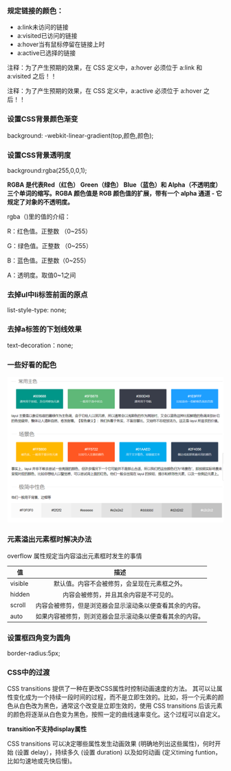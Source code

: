 ### 规定链接的颜色：
   - a:link未访问的链接
   - a:visited已访问的链接
   - a:hover当有鼠标停留在链接上时
   - a:active已选择的链接
   
   注释：为了产生预期的效果，在 CSS 定义中，a:hover 必须位于 a:link 和 a:visited 之后！！

   注释：为了产生预期的效果，在 CSS 定义中，a:active 必须位于 a:hover 之后！！
   
### 设置CSS背景颜色渐变

background: -webkit-linear-gradient(top,颜色,颜色);

### 设置CSS背景透明度

background:rgba(255,0,0,1);

**RGBA 是代表Red（红色） Green（绿色） Blue（蓝色）和 Alpha（不透明度）三个单词的缩写。RGBA 颜色值是 RGB 颜色值的扩展，带有一个 alpha 通道 - 它规定了对象的不透明度。**

rgba（)里的值的介绍：

R：红色值。正整数 （0~255）

G：绿色值。正整数 （0~255）

B：蓝色值。正整数（0~255）

A：透明度。取值0~1之间

### 去掉ul中li标签前面的原点

list-style-type: none;

### 去掉a标签的下划线效果

text-decoration：none;

### 一些好看的配色

![好看的配色](https://github.com/LanYuan123/JAVA/blob/master/%E5%89%8D%E7%AB%AF/img/%E9%A2%9C%E8%89%B2.png)

### 元素溢出元素框时解决办法

overflow 属性规定当内容溢出元素框时发生的事情

值| 描述
--|:--:
visible | 默认值。内容不会被修剪，会呈现在元素框之外。
hidden | 内容会被修剪，并且其余内容是不可见的。
scroll | 内容会被修剪，但是浏览器会显示滚动条以便查看其余的内容。
auto | 如果内容被修剪，则浏览器会显示滚动条以便查看其余的内容。

### 设置框四角变为圆角

border-radius:5px;

### CSS中的过渡

CSS transitions 提供了一种在更改CSS属性时控制动画速度的方法。 其可以让属性变化成为一个持续一段时间的过程，而不是立即生效的。比如，将一个元素的颜色从白色改为黑色，通常这个改变是立即生效的，使用 CSS transitions 后该元素的颜色将逐渐从白色变为黑色，按照一定的曲线速率变化。这个过程可以自定义。

**transition不支持display属性**

CSS transitions 可以决定哪些属性发生动画效果 (明确地列出这些属性)，何时开始 (设置 delay），持续多久 (设置 duration) 以及如何动画 (定义timing funtion，比如匀速地或先快后慢)。
